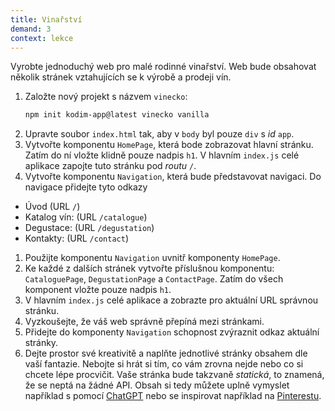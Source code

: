 ```yaml
---
title: Vinařství
demand: 3
context: lekce
---
```


Vyrobte jednoduchý web pro malé rodinné vinařství. Web bude obsahovat několik stránek vztahujících se k výrobě a prodeji vín.

1. Založte nový projekt s názvem `vinecko`:
   ```sh
   npm init kodim-app@latest vinecko vanilla
   ```
1. Upravte soubor `index.html` tak, aby v `body` byl pouze `div` s _id_ `app`.
1. Vytvořte komponentu `HomePage`, která bode zobrazovat hlavní stránku. Zatím do ní vložte klidně pouze nadpis `h1`. V hlavním `index.js` celé aplikace zapojte tuto stránku pod _routu_ `/`.
1. Vytvořte komponentu `Navigation`, která bude představovat navigaci. Do navigace přidejte tyto odkazy

- Úvod (URL `/`)
- Katalog vín: (URL `/catalogue`)
- Degustace: (URL `/degustation`)
- Kontakty: (URL `/contact`)

1. Použijte komponentu `Navigation` uvnitř komponenty `HomePage`.
1. Ke každé z dalších stránek vytvořte příslušnou komponentu: `CataloguePage`, `DegustationPage` a `ContactPage`. Zatím do všech komponent vložte pouze nadpis `h1`.
1. V hlavním `index.js` celé aplikace a zobrazte pro aktuální URL správnou stránku.
1. Vyzkoušejte, že váš web správně přepíná mezi stránkami.
1. Přidejte do komponenty `Navigation` schopnost zvýraznit odkaz aktuální stránky.
1. Dejte prostor své kreativitě a naplňte jednotlivé stránky obsahem dle vaší fantazie. Nebojte si hrát si tím, co vám zrovna nejde nebo co si chcete lépe procvičit. Vaše stránka bude takzvaně _statická_, to znamená, že se neptá na žádné API. Obsah si tedy můžete uplně vymyslet například s pomocí [ChatGPT](https://chat.opanai.com) nebo se inspirovat například na [Pinterestu](https://cz.pinterest.com/search/pins/?rs=ac&q=wine%20website%20design).
